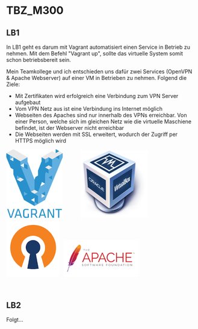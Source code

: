 # TBZ_M300
## LB1
In LB1 geht es darum mit Vagrant automatisiert einen Service in Betrieb zu nehmen. Mit dem Befehl "Vagrant up", sollte das virtuelle System
somit schon betriebsbereit sein.

Mein Teamkollege und ich entschieden uns dafür zwei Services (OpenVPN & Apache Webserver) auf einer VM in Betrieben zu nehmen.
Folgend die Ziele:

* Mit Zertifikaten wird erfolgreich eine Verbindung zum VPN Server aufgebaut
* Vom VPN Netz aus ist eine Verbindung ins Internet möglich
* Webseiten des Apaches sind nur innerhalb des VPNs erreichbar. Von einer Person, welche sich im gleichen Netz wie die virtuelle Maschiene befindet, ist der Webserver nicht erreichbar
* Die Webseiten werden mit SSL erweitert, wodurch der Zugriff per HTTPS möglich wird

<img src="https://github.com/Muffinman99991/TBZ_M300/blob/master/other/pics/Vagrant.png" alt="drawing" width="150"/> &#160; &#160; &#160; &#160; &#160; &#160;<img src="https://github.com/Muffinman99991/TBZ_M300/blob/master/other/pics/oracle.png" alt="drawing" width="180"/> <img src="https://github.com/Muffinman99991/TBZ_M300/blob/master/other/pics/openvpn.png" alt="drawing" width="140"/> &#160; <img src="https://github.com/Muffinman99991/TBZ_M300/blob/master/other/pics/apache.png" alt="drawing" width="200"/> 

&#160;
&#160;
## LB2
Folgt...



